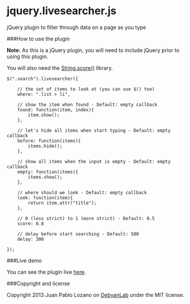 jquery.livesearcher.js
==========

jQuery plugin to filter through data on a page as you type

###How to use the plugin

**Note:** As this is a jQuery plugin, you will need to include jQuery prior to using this plugin.

You will also need the [String.score()](cdnjs.cloudflare.com/ajax/libs/string_score/0.1.20/string_score.min.js) library.


    $(".search").livesearcher({
    
        // the set of items to look at (you can use $() too)
        where: ".list > li",
        
        // show the item when found - Default: empty callback
        found: function(item, index){
		    item.show();
		},
        
        // let's hide all items when start typing - Default: empty callback
		before: function(items){
			items.hide();
		},
        
        // show all items when the input is empty - Default: empty callback
		empty: function(items){
			items.show();
		},
        
        // where should we look - Default: empty callback
		look: function(item){       
			return item.attr("title");
		},
        
        // 0 (less strict) to 1 (more strict) - Default: 0.5
        score: 0.8
        
        // delay before start searching - Default: 500
        delay: 300
        
    });

###Live demo

You can see the plugin live [here](http://jsbin.com/iJALAqAf/27/).

###Copyright and license

Copyright 2013 Juan Pablo Lozano on [DebyanLab](http://devyanlab.com) under the MIT license.